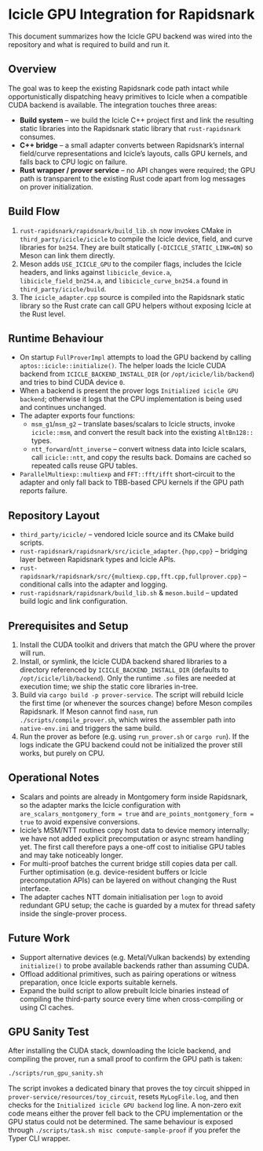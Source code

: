 # Icicle GPU Integration for Rapidsnark

This document summarizes how the Icicle GPU backend was wired into the repository and what is required to build and run it.

## Overview

The goal was to keep the existing Rapidsnark code path intact while opportunistically dispatching heavy primitives to Icicle when a compatible CUDA backend is available. The integration touches three areas:

- **Build system** – we build the Icicle C++ project first and link the resulting static libraries into the Rapidsnark static library that `rust-rapidsnark` consumes.
- **C++ bridge** – a small adapter converts between Rapidsnark’s internal field/curve representations and Icicle’s layouts, calls GPU kernels, and falls back to CPU logic on failure.
- **Rust wrapper / prover service** – no API changes were required; the GPU path is transparent to the existing Rust code apart from log messages on prover initialization.

## Build Flow

1. `rust-rapidsnark/rapidsnark/build_lib.sh` now invokes CMake in `third_party/icicle/icicle` to compile the Icicle device, field, and curve libraries for `bn254`. They are built statically (`-DICICLE_STATIC_LINK=ON`) so Meson can link them directly.
2. Meson adds `USE_ICICLE_GPU` to the compiler flags, includes the Icicle headers, and links against `libicicle_device.a`, `libicicle_field_bn254.a`, and `libicicle_curve_bn254.a` found in `third_party/icicle/build`.
3. The `icicle_adapter.cpp` source is compiled into the Rapidsnark static library so the Rust crate can call GPU helpers without exposing Icicle at the Rust level.

## Runtime Behaviour

- On startup `FullProverImpl` attempts to load the GPU backend by calling `aptos::icicle::initialize()`. The helper loads the Icicle CUDA backend from `ICICLE_BACKEND_INSTALL_DIR` (or `/opt/icicle/lib/backend`) and tries to bind CUDA device `0`.
- When a backend is present the prover logs `Initialized icicle GPU backend`; otherwise it logs that the CPU implementation is being used and continues unchanged.
- The adapter exports four functions:
  - `msm_g1`/`msm_g2` – translate bases/scalars to Icicle structs, invoke `icicle::msm`, and convert the result back into the existing `AltBn128::` types.
  - `ntt_forward`/`ntt_inverse` – convert witness data into Icicle scalars, call `icicle::ntt`, and copy the results back. Domains are cached so repeated calls reuse GPU tables.
- `ParallelMultiexp::multiexp` and `FFT::fft/ifft` short-circuit to the adapter and only fall back to TBB-based CPU kernels if the GPU path reports failure.

## Repository Layout

- `third_party/icicle/` – vendored Icicle source and its CMake build scripts.
- `rust-rapidsnark/rapidsnark/src/icicle_adapter.{hpp,cpp}` – bridging layer between Rapidsnark types and Icicle APIs.
- `rust-rapidsnark/rapidsnark/src/{multiexp.cpp,fft.cpp,fullprover.cpp}` – conditional calls into the adapter and logging.
- `rust-rapidsnark/rapidsnark/build_lib.sh` & `meson.build` – updated build logic and link configuration.

## Prerequisites and Setup

1. Install the CUDA toolkit and drivers that match the GPU where the prover will run.
2. Install, or symlink, the Icicle CUDA backend shared libraries to a directory referenced by `ICICLE_BACKEND_INSTALL_DIR` (defaults to `/opt/icicle/lib/backend`). Only the runtime `.so` files are needed at execution time; we ship the static core libraries in-tree.
3. Build via `cargo build -p prover-service`. The script will rebuild Icicle the first time (or whenever the sources change) before Meson compiles Rapidsnark. If Meson cannot find `nasm`, run `./scripts/compile_prover.sh`, which wires the assembler path into `native-env.ini` and triggers the same build.
4. Run the prover as before (e.g. using `run_prover.sh` or `cargo run`). If the logs indicate the GPU backend could not be initialized the prover still works, but purely on CPU.

## Operational Notes

- Scalars and points are already in Montgomery form inside Rapidsnark, so the adapter marks the Icicle configuration with `are_scalars_montgomery_form = true` and `are_points_montgomery_form = true` to avoid expensive conversions.
- Icicle’s MSM/NTT routines copy host data to device memory internally; we have not added explicit precomputation or async stream handling yet. The first call therefore pays a one-off cost to initialise GPU tables and may take noticeably longer.
- For multi-proof batches the current bridge still copies data per call. Further optimisation (e.g. device-resident buffers or Icicle precomputation APIs) can be layered on without changing the Rust interface.
- The adapter caches NTT domain initialisation per `logn` to avoid redundant GPU setup; the cache is guarded by a mutex for thread safety inside the single-prover process.

## Future Work

- Support alternative devices (e.g. Metal/Vulkan backends) by extending `initialize()` to probe available backends rather than assuming CUDA.
- Offload additional primitives, such as pairing operations or witness preparation, once Icicle exports suitable kernels.
- Expand the build script to allow prebuilt Icicle binaries instead of compiling the third-party source every time when cross-compiling or using CI caches.

## GPU Sanity Test

After installing the CUDA stack, downloading the Icicle backend, and compiling the prover, run a
small proof to confirm the GPU path is taken:

```bash
./scripts/run_gpu_sanity.sh
```

The script invokes a dedicated binary that proves the toy circuit shipped in
`prover-service/resources/toy_circuit`, resets `MyLogFile.log`, and then checks for the
`Initialized icicle GPU backend` log line. A non-zero exit code means either the prover fell back
to the CPU implementation or the GPU status could not be determined. The same behaviour is exposed
through `./scripts/task.sh misc compute-sample-proof` if you prefer the Typer CLI wrapper.
